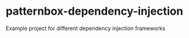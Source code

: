 patternbox-dependency-injection
===============================

Example project for different dependency injection frameworks
